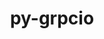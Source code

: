 ---
title: "py-grpcio"
layout: cache
categories: [package, develop-2024-12-22]
meta: {"versions": ["1.48.2", "1.62.2", "1.64.0"], "compilers": ["gcc@=11.4.0", "gcc@=13.2.0"], "oss": ["ubuntu22.04", "ubuntu24.04"], "platforms": ["linux"], "targets": ["aarch64", "x86_64_v3"], "stacks": ["e4s", "ml-linux-aarch64-cpu", "ml-linux-aarch64-cuda", "ml-linux-x86_64-cpu", "ml-linux-x86_64-cuda", "ml-linux-x86_64-rocm", "root"], "num_specs": 10, "num_specs_by_stack": {"root": 10, "e4s": 2, "ml-linux-aarch64-cuda": 3, "ml-linux-aarch64-cpu": 3, "ml-linux-x86_64-cuda": 3, "ml-linux-x86_64-cpu": 3, "ml-linux-x86_64-rocm": 3}}
spec_details: [{"hash": "l4i3g3scu5d4bdd2cksiv3pucocqp3lm", "compiler": "gcc@=11.4.0", "versions": ["1.48.2"], "os": "ubuntu22.04", "platform": "linux", "target": "x86_64_v3", "variants": ["build_system=python_pip", "patches=6be44fb"], "stacks": ["root", "e4s"], "size": "-", "tarball": "https://binaries.spack.io/develop-2024-12-22/build_cache/linux-ubuntu22.04-x86_64_v3/gcc-11.4.0/py-grpcio-1.48.2/linux-ubuntu22.04-x86_64_v3-gcc-11.4.0-py-grpcio-1.48.2-l4i3g3scu5d4bdd2cksiv3pucocqp3lm.spack"}, {"hash": "4a7j3pxzwk7zjiirt5lmsylr3kjwofjl", "compiler": "gcc@=11.4.0", "versions": ["1.62.2"], "os": "ubuntu22.04", "platform": "linux", "target": "x86_64_v3", "variants": ["build_system=python_pip"], "stacks": ["root", "e4s"], "size": "-", "tarball": "https://binaries.spack.io/develop-2024-12-22/build_cache/linux-ubuntu22.04-x86_64_v3/gcc-11.4.0/py-grpcio-1.62.2/linux-ubuntu22.04-x86_64_v3-gcc-11.4.0-py-grpcio-1.62.2-4a7j3pxzwk7zjiirt5lmsylr3kjwofjl.spack"}, {"hash": "zoe7c6ewq5yptprxuybkkvj4xn4svk5x", "compiler": "gcc@=13.2.0", "versions": ["1.48.2"], "os": "ubuntu24.04", "platform": "linux", "target": "aarch64", "variants": ["build_system=python_pip", "patches=6be44fb"], "stacks": ["ml-linux-aarch64-cuda", "root", "ml-linux-aarch64-cpu"], "size": "-", "tarball": "https://binaries.spack.io/develop-2024-12-22/build_cache/linux-ubuntu24.04-aarch64/gcc-13.2.0/py-grpcio-1.48.2/linux-ubuntu24.04-aarch64-gcc-13.2.0-py-grpcio-1.48.2-zoe7c6ewq5yptprxuybkkvj4xn4svk5x.spack"}, {"hash": "6zgy76vbwtsh5d72scqgp6djtghbwqjq", "compiler": "gcc@=13.2.0", "versions": ["1.64.0"], "os": "ubuntu24.04", "platform": "linux", "target": "aarch64", "variants": ["build_system=python_pip"], "stacks": ["ml-linux-aarch64-cuda", "root", "ml-linux-aarch64-cpu"], "size": "-", "tarball": "https://binaries.spack.io/develop-2024-12-22/build_cache/linux-ubuntu24.04-aarch64/gcc-13.2.0/py-grpcio-1.64.0/linux-ubuntu24.04-aarch64-gcc-13.2.0-py-grpcio-1.64.0-6zgy76vbwtsh5d72scqgp6djtghbwqjq.spack"}, {"hash": "dfb5kpb3vosrztreqo46t5kj2bvwvmyf", "compiler": "gcc@=13.2.0", "versions": ["1.64.0"], "os": "ubuntu24.04", "platform": "linux", "target": "aarch64", "variants": ["build_system=python_pip"], "stacks": ["ml-linux-aarch64-cuda", "root", "ml-linux-aarch64-cpu"], "size": "-", "tarball": "https://binaries.spack.io/develop-2024-12-22/build_cache/linux-ubuntu24.04-aarch64/gcc-13.2.0/py-grpcio-1.64.0/linux-ubuntu24.04-aarch64-gcc-13.2.0-py-grpcio-1.64.0-dfb5kpb3vosrztreqo46t5kj2bvwvmyf.spack"}, {"hash": "nb3usqtfvu7wlcyhgn6yyu4wewvseriv", "compiler": "gcc@=13.2.0", "versions": ["1.48.2"], "os": "ubuntu24.04", "platform": "linux", "target": "x86_64_v3", "variants": ["build_system=python_pip", "patches=6be44fb"], "stacks": ["ml-linux-x86_64-cuda", "root", "ml-linux-x86_64-cpu"], "size": "-", "tarball": "https://binaries.spack.io/develop-2024-12-22/build_cache/linux-ubuntu24.04-x86_64_v3/gcc-13.2.0/py-grpcio-1.48.2/linux-ubuntu24.04-x86_64_v3-gcc-13.2.0-py-grpcio-1.48.2-nb3usqtfvu7wlcyhgn6yyu4wewvseriv.spack"}, {"hash": "pajakvi6evfjsm5jct63ierhti4ynkbq", "compiler": "gcc@=13.2.0", "versions": ["1.62.2"], "os": "ubuntu24.04", "platform": "linux", "target": "x86_64_v3", "variants": ["build_system=python_pip"], "stacks": ["ml-linux-x86_64-rocm", "root"], "size": "-", "tarball": "https://binaries.spack.io/develop-2024-12-22/build_cache/linux-ubuntu24.04-x86_64_v3/gcc-13.2.0/py-grpcio-1.62.2/linux-ubuntu24.04-x86_64_v3-gcc-13.2.0-py-grpcio-1.62.2-pajakvi6evfjsm5jct63ierhti4ynkbq.spack"}, {"hash": "trsrilki2hkphcbpdh6xhbuslfgjngdr", "compiler": "gcc@=13.2.0", "versions": ["1.62.2"], "os": "ubuntu24.04", "platform": "linux", "target": "x86_64_v3", "variants": ["build_system=python_pip"], "stacks": ["ml-linux-x86_64-rocm", "root"], "size": "-", "tarball": "https://binaries.spack.io/develop-2024-12-22/build_cache/linux-ubuntu24.04-x86_64_v3/gcc-13.2.0/py-grpcio-1.62.2/linux-ubuntu24.04-x86_64_v3-gcc-13.2.0-py-grpcio-1.62.2-trsrilki2hkphcbpdh6xhbuslfgjngdr.spack"}, {"hash": "afhsv5ayg5htxpzcbrmnzqqc4y7t7qy4", "compiler": "gcc@=13.2.0", "versions": ["1.64.0"], "os": "ubuntu24.04", "platform": "linux", "target": "x86_64_v3", "variants": ["build_system=python_pip"], "stacks": ["ml-linux-x86_64-cuda", "root", "ml-linux-x86_64-cpu"], "size": "-", "tarball": "https://binaries.spack.io/develop-2024-12-22/build_cache/linux-ubuntu24.04-x86_64_v3/gcc-13.2.0/py-grpcio-1.64.0/linux-ubuntu24.04-x86_64_v3-gcc-13.2.0-py-grpcio-1.64.0-afhsv5ayg5htxpzcbrmnzqqc4y7t7qy4.spack"}, {"hash": "jeybr6trxjhhyrnyx5bcshctfzzphozb", "compiler": "gcc@=13.2.0", "versions": ["1.64.0"], "os": "ubuntu24.04", "platform": "linux", "target": "x86_64_v3", "variants": ["build_system=python_pip"], "stacks": ["ml-linux-x86_64-rocm", "ml-linux-x86_64-cuda", "root", "ml-linux-x86_64-cpu"], "size": "-", "tarball": "https://binaries.spack.io/develop-2024-12-22/build_cache/linux-ubuntu24.04-x86_64_v3/gcc-13.2.0/py-grpcio-1.64.0/linux-ubuntu24.04-x86_64_v3-gcc-13.2.0-py-grpcio-1.64.0-jeybr6trxjhhyrnyx5bcshctfzzphozb.spack"}]
---